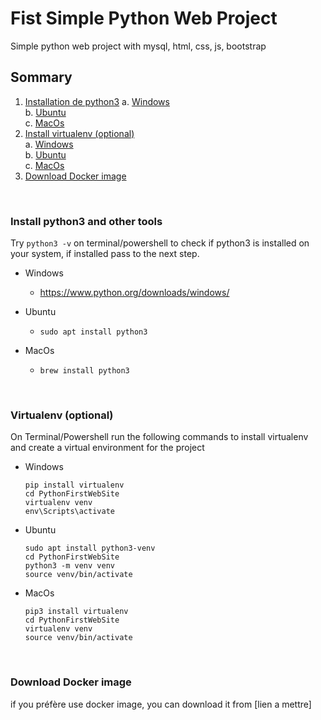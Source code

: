 # Fist Simple Python Web Project
Simple python web project with mysql, html, css, js, bootstrap

## Sommary
1. [Installation de python3](#Install-python3-and-other-tools)
    a. [Windows](#Windows)<br>
    b. [Ubuntu](#Ubuntu)<br>
    c. [MacOs](#Macos)  <br>
2. [Install virtualenv (optional)](#Virtualenv-(optional))<br>
    a. [Windows](#Windows)<br>
    b. [Ubuntu](#Ubuntu)<br>
    c. [MacOs](#MacOs)<br>
3. [Download Docker image](#download-docker-image)<br>

<br>

### Install python3 and other tools

Try `python3 -v` on terminal/powershell to check if python3 is installed on your system, if installed pass to the next step.

- Windows
    - https://www.python.org/downloads/windows/

- Ubuntu
    - `sudo apt install python3`

- MacOs
    - `brew install python3`

<br>

### Virtualenv (optional)
On Terminal/Powershell run the following commands to install virtualenv and create a virtual environment for the project

- Windows
    ```
    pip install virtualenv
    cd PythonFirstWebSite
    virtualenv venv
    env\Scripts\activate
    ```

- Ubuntu
    ```
    sudo apt install python3-venv
    cd PythonFirstWebSite
    python3 -m venv venv
    source venv/bin/activate
    ```

- MacOs
    ```
    pip3 install virtualenv
    cd PythonFirstWebSite
    virtualenv venv
    source venv/bin/activate
    ```


<br>

### Download Docker image
if you préfère use docker image, you can download it from [lien a mettre]
